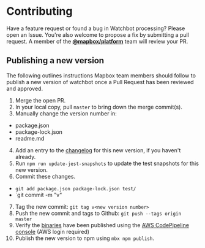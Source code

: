 # Contributing

Have a feature request or found a bug in Watchbot processing? Please open an Issue. You're also welcome to propose a fix by submitting a pull request.
A member of the [**@mapbox/platform**](https://github.com/orgs/mapbox/teams/platform) team will review your PR.

## Publishing a new version

The following outlines instructions Mapbox team members should follow to publish a new version of watchbot
once a Pull Request has been reviewed and approved.

1. Merge the open PR.
2. In your local copy, pull `master` to bring down the merge commit(s).
3. Manually change the version number in:
  - package.json
  - package-lock.json
  - readme.md
4. Add an entry to the [changelog](./changelog.md) for this new version, if you haven't already.
5. Run `npm run update-jest-snapshots` to update the test snapshots for this new version.
6. Commit these changes.
  - `git add package.json package-lock.json test/`
  - `git commit -m "v<new version number>"
7. Tag the new commit: `git tag v<new version number>`
8. Push the new commit and tags to Github: `git push --tags origin master`
9. Verify the [binaries](./docs/watchbot-binaries.md) have been published using the [AWS CodePipeline console](https://console.aws.amazon.com/codesuite/codepipeline/pipelines) (AWS login required)
10. Publish the new version to npm using `mbx npm publish`.

